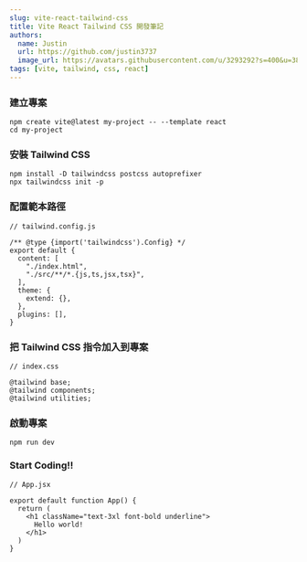 ```yaml
---
slug: vite-react-tailwind-css
title: Vite React Tailwind CSS 開發筆記
authors:
  name: Justin
  url: https://github.com/justin3737
  image_url: https://avatars.githubusercontent.com/u/3293292?s=400&u=38043a6390fdf82e3a2058d5a76e44345f8f6327&v=4
tags: [vite, tailwind, css, react]
---
```


### 建立專案

```
npm create vite@latest my-project -- --template react
cd my-project
```

### 安裝 Tailwind CSS

```
npm install -D tailwindcss postcss autoprefixer
npx tailwindcss init -p
```

### 配置範本路徑

```
// tailwind.config.js

/** @type {import('tailwindcss').Config} */
export default {
  content: [
    "./index.html",
    "./src/**/*.{js,ts,jsx,tsx}",
  ],
  theme: {
    extend: {},
  },
  plugins: [],
}
```

### 把 Tailwind CSS 指令加入到專案

```
// index.css

@tailwind base;
@tailwind components;
@tailwind utilities;
```

### 啟動專案

```
npm run dev
```

### Start Coding!!

```
// App.jsx

export default function App() {
  return (
    <h1 className="text-3xl font-bold underline">
      Hello world!
    </h1>
  )
}
```

